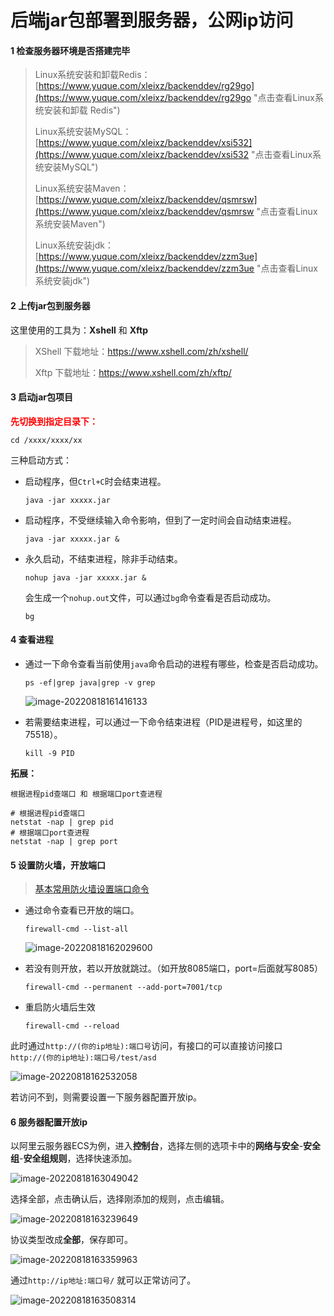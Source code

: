 # 后端jar包部署到服务器，公网ip访问

#### 1 检查服务器环境是否搭建完毕

> Linux系统安装和卸载Redis：[https://www.yuque.com/xleixz/backenddev/rg29go](https://www.yuque.com/xleixz/backenddev/rg29go "点击查看Linux系统安装和卸载 Redis")
>
> Linux系统安装MySQL：[https://www.yuque.com/xleixz/backenddev/xsi532](https://www.yuque.com/xleixz/backenddev/xsi532 "点击查看Linux系统安装MySQL")
>
> Linux系统安装Maven：[https://www.yuque.com/xleixz/backenddev/qsmrsw](https://www.yuque.com/xleixz/backenddev/qsmrsw "点击查看Linux系统安装Maven")
>
> Linux系统安装jdk：[https://www.yuque.com/xleixz/backenddev/zzm3ue](https://www.yuque.com/xleixz/backenddev/zzm3ue "点击查看Linux系统安装jdk")

#### 2 上传jar包到服务器

这里使用的工具为：**Xshell** 和 **Xftp**

> XShell 下载地址：https://www.xshell.com/zh/xshell/
>
> Xftp 下载地址：https://www.xshell.com/zh/xftp/

#### 3 启动jar包项目

<font color="red">**先切换到指定目录下：**</font>

```shell
cd /xxxx/xxxx/xx
```

三种启动方式：

- 启动程序，但`Ctrl+C`时会结束进程。

  ```shell
  java -jar xxxxx.jar
  ```

- 启动程序，不受继续输入命令影响，但到了一定时间会自动结束进程。

  ```shell
  java -jar xxxxx.jar &
  ```

- 永久启动，不结束进程，除非手动结束。

  ```shell
  nohup java -jar xxxxx.jar &
  ```

  会生成一个`nohup.out`文件，可以通过`bg`命令查看是否启动成功。

  ```shell
  bg
  ```

#### 4 查看进程

- 通过一下命令查看当前使用`java`命令启动的进程有哪些，检查是否启动成功。

  ```shell
  ps -ef|grep java|grep -v grep
  ```

  ![image-20220818161416133](https://xleixz.oss-cn-nanjing.aliyuncs.com/typora-img/查看Java进程命令.png)

- 若需要结束进程，可以通过一下命令结束进程（PID是进程号，如这里的75518）。

  ```shell
  kill -9 PID
  ```

**拓展：**

`根据进程pid查端口 和 根据端口port查进程`

```shell
# 根据进程pid查端口 
netstat -nap | grep pid 
# 根据端口port查进程 
netstat -nap | grep port
```

#### 5 设置防火墙，开放端口

> [基本常用防火墙设置端口命令]("点击查看基本常用防火墙设置端口命令")

- 通过命令查看已开放的端口。

  ```shell
  firewall-cmd --list-all
  ```

  ![image-20220818162029600](https://xleixz.oss-cn-nanjing.aliyuncs.com/typora-img/查看防火墙端口.png)

- 若没有则开放，若以开放就跳过。（如开放8085端口，port=后面就写8085）

  ```shell
  firewall-cmd --permanent --add-port=7001/tcp
  ```

- 重启防火墙后生效

  ```SHELL
  firewall-cmd --reload
  ```

此时通过`http://(你的ip地址):端口号`访问，有接口的可以直接访问接口`http://(你的ip地址):端口号/test/asd`

![image-20220818162532058](https://xleixz.oss-cn-nanjing.aliyuncs.com/typora-img/访问.png)

若访问不到，则需要设置一下服务器配置开放ip。

#### 6 服务器配置开放ip

以阿里云服务器ECS为例，进入**控制台**，选择左侧的选项卡中的**网络与安全**-**安全组**-**安全组规则**，选择快速添加。

![image-20220818163049042](https://xleixz.oss-cn-nanjing.aliyuncs.com/typora-img/添加阿里云网络组规则.png)

选择全部，点击确认后，选择刚添加的规则，点击编辑。

![image-20220818163239649](https://xleixz.oss-cn-nanjing.aliyuncs.com/typora-img/添加阿里云网络组规则2.png)

协议类型改成**全部**，保存即可。

![image-20220818163359963](https://xleixz.oss-cn-nanjing.aliyuncs.com/typora-img/添加阿里云网络组规则3.png)

通过`http://ip地址:端口号/`   就可以正常访问了。

![image-20220818163508314](https://xleixz.oss-cn-nanjing.aliyuncs.com/typora-img/正常访问.png)